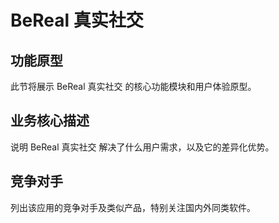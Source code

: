 # BeReal 真实社交

## 功能原型

此节将展示 BeReal 真实社交 的核心功能模块和用户体验原型。

## 业务核心描述

说明 BeReal 真实社交 解决了什么用户需求，以及它的差异化优势。

## 竞争对手

列出该应用的竞争对手及类似产品，特别关注国内外同类软件。

